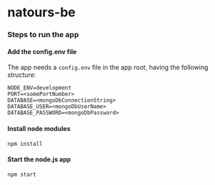 # natours-be

### Steps to run the app

#### Add the config.env file

The app needs a `config.env` file in the app root, having the following structure:

```
NODE_ENV=development
PORT=<somePortNumber>
DATABASE=<mongoDbConnectionString>
DATABASE_USER=<mongoDbUserName>
DATABASE_PASSWORD=<mongoDbPassword>
```

#### Install node modules

`npm install`

#### Start the node.js app

`npm start`
